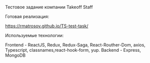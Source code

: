 Тестовое задание компании Takeoff Staff

Готовая реализация:

https://rmatrosov.github.io/TS-test-task/

Используемые технологии: 

Frontend - ReactJS, Redux, Redux-Saga, React-Routher-Dom, axios, Typescript, classnames,react-hook-form, yup.
Backend - Express, MongoDB

